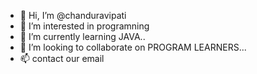 - 👋 Hi, I’m @chanduravipati
- 👀 I’m interested in programning
- 🌱 I’m currently learning JAVA..
- 💞️ I’m looking to collaborate on PROGRAM LEARNERS...
- 📫 contact our email

<!---
chanduravipati/chanduravipati is a ✨ special ✨ repository because its `README.md` (this file) appears on your GitHub profile.
You can click the Preview link to take a look at your changes.
--->

